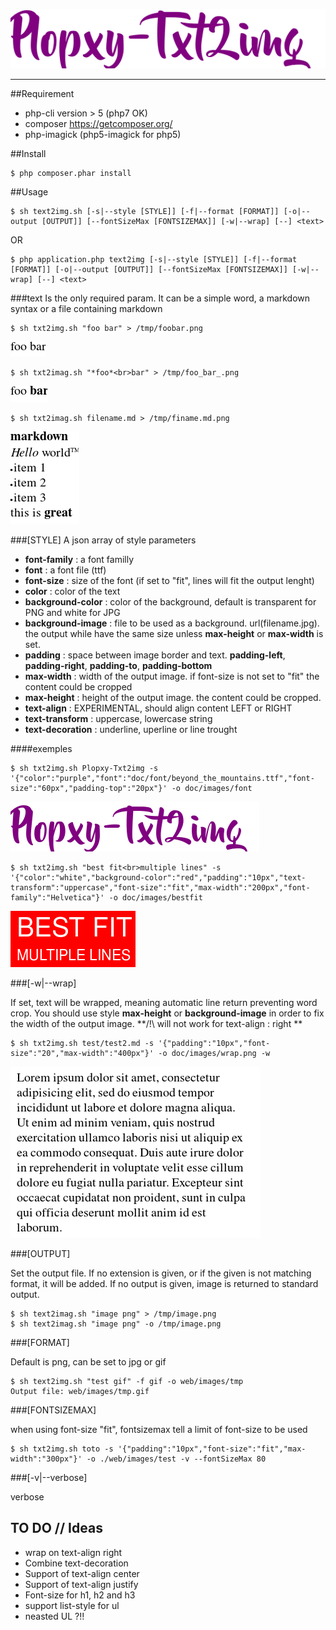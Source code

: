 ![](title.png)

***

##Requirement

* php-cli version > 5 (php7 OK)
* composer https://getcomposer.org/
* php-imagick (php5-imagick for php5)

##Install

	$ php composer.phar install 

##Usage

	$ sh text2img.sh [-s|--style [STYLE]] [-f|--format [FORMAT]] [-o|--output [OUTPUT]] [--fontSizeMax [FONTSIZEMAX]] [-w|--wrap] [--] <text>
OR

	$ php application.php text2img [-s|--style [STYLE]] [-f|--format [FORMAT]] [-o|--output [OUTPUT]] [--fontSizeMax [FONTSIZEMAX]] [-w|--wrap] [--] <text>

###text
Is the only required param.
It can be a simple word, a markdown syntax or a file containing markdown

	$ sh txt2img.sh "foo bar" > /tmp/foobar.png

![foobar](doc/images/foobar.png)

	$ sh txt2imag.sh "*foo*<br>bar" > /tmp/foo_bar_.png

![foo_bar_](doc/images/foo_bar_.png)

	$ sh txt2imag.sh filename.md > /tmp/finame.md.png

![filename.md](doc/images/filename.md.png)

###[STYLE]
A json array of style parameters

* **font-family** : a font familly
* **font** : a font file (ttf)
* **font-size** : size of the font (if set to "fit", lines will fit the output lenght)
* **color** : color of the text
* **background-color** : color of the background, default is transparent for PNG and white for JPG
* **background-image** : file to be used as a background. url(filename.jpg). the output while have the same size unless **max-height** or **max-width** is set.
* **padding** : space between image border and text. **padding-left**, **padding-right**, **padding-to**, **padding-bottom** 
* **max-width** : width of the output image. if font-size is not set to "fit" the content could be cropped
* **max-height** : height of the output image. the content could be cropped.
* **text-align** : EXPERIMENTAL, should align content LEFT or RIGHT
* **text-transform** : uppercase, lowercase string
* **text-decoration** : underline, uperline or line trought

####exemples

	$ sh txt2img.sh Plopxy-Txt2img -s '{"color":"purple","font":"doc/font/beyond_the_mountains.ttf","font-size":"60px","padding-top":"20px"}' -o doc/images/font

![Plopxy-Txt2img](doc/images/font.png)

	$ sh txt2img.sh "best fit<br>multiple lines" -s '{"color":"white","background-color":"red","padding":"10px","text-transform":"uppercase","font-size":"fit","max-width":"200px","font-family":"Helvetica"}' -o doc/images/bestfit

![bestfit](doc/images/bestfit.png)

###[-w|--wrap]

If set, text will be wrapped, meaning automatic line return preventing word crop. You should use style **max-height** or **background-image** in order to fix the width of the output image.
**/!\ will not work for text-align : right **

	$ sh txt2img.sh test/test2.md -s '{"padding":"10px","font-size":"20","max-width":"400px"}' -o doc/images/wrap.png -w

![textwap](doc/images/wrap.png)

###[OUTPUT]

Set the output file. If no extension is given, or if the given is not matching format, it will be added.
If no output is given, image is returned to standard output.

	$ sh text2imag.sh "image png" > /tmp/image.png
	$ sh text2imag.sh "image png" -o /tmp/image.png


###[FORMAT]

Default is png, can be set to jpg or gif

	$ sh text2img.sh "test gif" -f gif -o web/images/tmp
	Output file: web/images/tmp.gif


###[FONTSIZEMAX]

when using font-size "fit", fontsizemax tell a limit of font-size to be used

	$ sh txt2img.sh toto -s '{"padding":"10px","font-size":"fit","max-width":"300px"}' -o ./web/images/test -v --fontSizeMax 80

###[-v|--verbose]

verbose

## TO DO // Ideas

* wrap on text-align right
* Combine text-decoration
* Support of text-align center 
* Support of text-align justify 
* Font-size for h1, h2 and h3
* support list-style for ul
* neasted UL ?!!